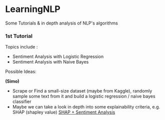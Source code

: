 # LearningNLP
Some Tutorials &amp; in depth analysis of NLP's algorithms


### 1st Tutorial 

Topics include : 
* Sentiment Analysis with Logistic Regression 
* Sentiment Analysis with Naive Bayes 

Possible Ideas: 

**(Simo)** 
* Scrape or Find a small-size dataset (maybe from Kaggle), randomly sample some text from it and build a logistic regression / naive bayes classifier 
* Maybe we can take a look in depth into some explainability criteria, e.g. SHAP (shapley value) [SHAP + Sentiment Analysis](https://slundberg.github.io/shap/notebooks/linear_explainer/Sentiment%20Analysis%20with%20Logistic%20Regression.html) 
